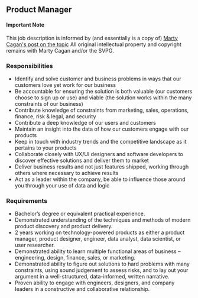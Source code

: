## Product Manager

#### Important Note
This job description is informed by (and essentially is a copy of) [Marty Cagan's post on the topic](https://svpg.com/product-manager-job-description/)
All original intellectual property and copyright remains with Marty Cagan and/or the SVPG.

### Responsibilities
- Identify and solve customer and business problems in ways that our customers love yet work for our business
- Be accountable for ensuring the solution is both valuable (our customers choose to sign up or use) and viable (the solution works within the many constraints of our business)
- Contribute knowledge of constraints from marketing, sales, operations, finance, risk & legal, and security
- Contribute a deep knowledge of our users and customers
- Maintain an insight into the data of how our customers engage with our products
- Keep in touch with industry trends and the competitive landscape as it pertains to your products
- Collaborate closely with UX/UI designers and software developers to discover effective solutions and deliver them to market
- Deliver business results and not just features shipped, working through others where necessary to achieve results
- Act as a leader within the company, be able to influence those around you through your use of data and logic


### Requirements
- Bachelor’s degree or equivalent practical experience.
- Demonstrated understanding of the techniques and methods of modern product discovery and product delivery.
- 2 years working on technology-powered products as either a product manager, product designer, engineer, data analyst, data scientist, or user researcher. 
- Demonstrated ability to learn multiple functional areas of business – engineering, design, finance, sales, or marketing.
- Demonstrated ability to figure out solutions to hard problems with many constraints, using sound judgement to assess risks, and to lay out your argument in a well-structured, data-informed, written narrative.
- Proven ability to engage with engineers, designers, and company leaders in a constructive and collaborative relationship.

